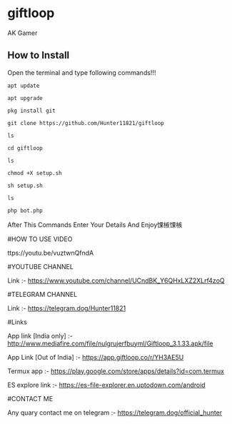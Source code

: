 # giftloop
AK Gamer


## How to Install

Open the terminal and type following commands!!!

 ```apt update```

 ```apt upgrade```

 ```pkg install git```

 ```git clone https://github.com/Hunter11821/giftloop```

 ```ls```

 ```cd giftloop```

 ```ls```

 ```chmod +X setup.sh```

 ```sh setup.sh```

 ```ls```

 ```php bot.php```

After This Commands Enter Your Details And Enjoy馃槉馃槉

#HOW TO USE VIDEO

ttps://youtu.be/vuztwnQfndA

#YOUTUBE CHANNEL

Link :- https://www.youtube.com/channel/UCndBK_Y6QHxLXZ2XLrf4zoQ

#TELEGRAM CHANNEL

Link :- https://telegram.dog/Hunter11821

#Links

App link [India only] :- http://www.mediafire.com/file/nulgrujerfbuyml/Giftloop_3.1.33.apk/file

App Link [Out of India] :- https://app.giftloop.co/r/YH3AE5U

Termux app :- https://play.google.com/store/apps/details?id=com.termux

ES explore link :- https://es-file-explorer.en.uptodown.com/android

#CONTACT ME

Any quary contact me on telegram :- https://telegram.dog/official_hunter
